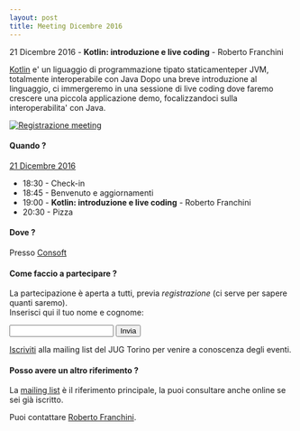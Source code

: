 ```yaml
---
layout: post
title: Meeting Dicembre 2016
---
```


21 Dicembre 2016 - **Kotlin: introduzione e live coding** - Roberto Franchini

[Kotlin](https://kotlinlang.org/) e' un liguaggio di programmazione tipato staticamenteper JVM, totalmente interoperabile con Java
Dopo una breve introduzione al linguaggio, ci immergeremo in una sessione di live coding dove faremo crescere una piccola applicazione demo, focalizzandoci sulla interoperabilita' con Java.

[![Registrazione meeting](https://i.ytimg.com/vi/tXv-8GHmX-U/hqdefault.jpg)](https://www.youtube.com/watch?v=tXv-8GHmX-U)

#### Quando ?

<u>21 Dicembre 2016</u>

* 18:30 - Check-in
* 18:45 - Benvenuto e aggiornamenti
* 19:00 - **Kotlin: introduzione e live coding** - Roberto Franchini
* 20:30 - Pizza

#### Dove ?

Presso [Consoft](/places/consoft/)

#### Come faccio a partecipare ?

La partecipazione è aperta a tutti, previa *registrazione* (ci serve per sapere quanti saremo).  
Inserisci qui il tuo nome e cognome:

<form action="https://formspree.io/ro.franchini+jug132016@gmail.com" method="POST">
    <input type="text" name="name">
    <input type="hidden" name="_subject" value="JUG Torino Meeting Dicembre 2016" />
    <input type="hidden" name="_format" value="plain" />
    <input type="hidden" name="_next" value="/registered" />
    <input type="submit" value="Invia">
</form>
  
[Iscriviti](/subscribe/) alla mailing list del JUG Torino per venire a conoscenza degli eventi.

#### Posso avere un altro riferimento ?

La [mailing list](https://groups.yahoo.com/groups/it-torino-java-jug) è il riferimento principale,
la puoi consultare anche online se sei già iscritto.

Puoi contattare [Roberto Franchini](/people/robertofranchini/).


